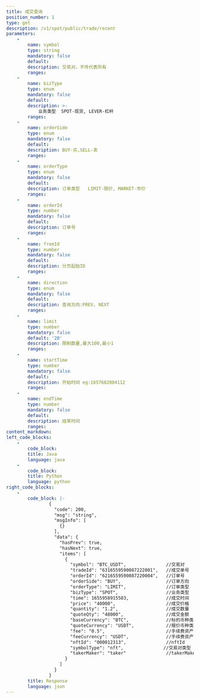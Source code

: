 ```yaml
---
title: 成交查询
position_number: 1
type: get
description: /v1/spot/public/trade/recent
parameters:
    -
        name: symbol
        type: string
        mandatory: false
        default:
        description: 交易对，不传代表所有
        ranges:
    -
        name: bizType
        type: enum
        mandatory: false
        default:
        description: >-
            业务类型  SPOT-现货, LEVER-杠杆
        ranges:
    -
        name: orderSide
        type: enum
        mandatory: false
        default:
        description: BUY-买,SELL-卖
        ranges:
    -
        name: orderType
        type: enum
        mandatory: false
        default:
        description: 订单类型   LIMIT-限价, MARKET-市价
        ranges:
    -
        name: orderId
        type: number
        mandatory: false
        default:
        description: 订单号
        ranges:
    -
        name: fromId
        type: number
        mandatory: false
        default:
        description: 分页起始ID
        ranges:
    -
        name: direction
        type: enum
        mandatory: false
        default:
        description: 查询方向:PREV, NEXT
        ranges:
    -
        name: limit
        type: number
        mandatory: false
        default: '20'
        description: 限制数量,最大100,最小1
        ranges:
    -
        name: startTime
        type: number
        mandatory: false
        default:
        description: 开始时间 eg:1657682804112
        ranges:
    -
        name: endTime
        type: number
        mandatory: false
        default:
        description: 结束时间
        ranges:
content_markdown:
left_code_blocks:
    -
        code_block:
        title: Java
        language: java
    -
        code_block:
        title: Python
        language: python
right_code_blocks:
    -
        code_block: |-
                {
                  "code": 200,
                  "msg": "string",
                  "msgInfo": [
                    {}
                  ],
                  "data": {
                    "hasPrev": true,
                    "hasNext": true,
                    "items": [
                      {
                        "symbol": "BTC_USDT",               //交易对
                        "tradeId": "6316559590087222001",   //成交单号
                        "orderId": "6216559590087220004",   //订单号
                        "orderSide": "BUY",                 //订单方向
                        "orderType": "LIMIT",               //订单类型
                        "bizType": "SPOT",                  //业务类型
                        "time": 1655958915583,              //成交时间
                        "price": "40000",                   //成交价格
                        "quantity": "1.2",                  //成交数量
                        "quoteQty": "48000",                //成交金额
                        "baseCurrency": "BTC",              //标的币种类型
                        "quoteCurrency": "USDT",            //报价币种类型
                        "fee": "0.5",                       //手续费资产金额
                        "feeCurrency": "USDT",              //手续费资产类型
                        "nftId": "000012313",               //nftId
                        "symbolType": "nft",               //交易对类型
                        "takerMaker": "taker"               //takerMaker
                      }
                    ]
                  }
                }
        title: Response
        language: json
---
```


